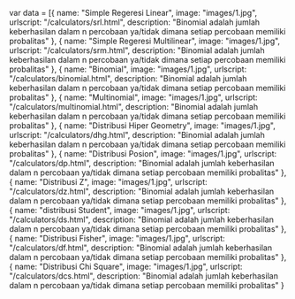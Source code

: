 var data = [{
        name: "Simple Regeresi Linear",
        image: "images/1.jpg",
        urlscript: "/calculators/srl.html",
        description: "Binomial adalah jumlah keberhasilan dalam n percobaan ya/tidak dimana setiap percobaan memiliki probalitas"
    },
    {
        name: "Simple Regeresi Multilinear",
        image: "images/1.jpg",
        urlscript: "/calculators/srm.html",
        description: "Binomial adalah jumlah keberhasilan dalam n percobaan ya/tidak dimana setiap percobaan memiliki probalitas"
    },
    {
        name: "Binomial",
        image: "images/1.jpg",
        urlscript: "/calculators/binomial.html",
        description: "Binomial adalah jumlah keberhasilan dalam n percobaan ya/tidak dimana setiap percobaan memiliki probalitas"
    },
    {
        name: "Multinomial",
        image: "images/1.jpg",
        urlscript: "/calculators/multinomial.html",
        description: "Binomial adalah jumlah keberhasilan dalam n percobaan ya/tidak dimana setiap percobaan memiliki probalitas"
    },
    {
        name: "Distribusi Hiper Geometry",
        image: "images/1.jpg",
        urlscript: "/calculators/dhg.html",
        description: "Binomial adalah jumlah keberhasilan dalam n percobaan ya/tidak dimana setiap percobaan memiliki probalitas"
    },
    {
        name: "Distribusi Posion",
        image: "images/1.jpg",
        urlscript: "/calculators/dp.html",
        description: "Binomial adalah jumlah keberhasilan dalam n percobaan ya/tidak dimana setiap percobaan memiliki probalitas"
    },
    {
        name: "Distribusi Z",
        image: "images/1.jpg",
        urlscript: "/calculators/dz.html",
        description: "Binomial adalah jumlah keberhasilan dalam n percobaan ya/tidak dimana setiap percobaan memiliki probalitas"
    },
    {
        name: "distribusi Student",
        image: "images/1.jpg",
        urlscript: "/calculators/ds.html",
        description: "Binomial adalah jumlah keberhasilan dalam n percobaan ya/tidak dimana setiap percobaan memiliki probalitas"
    },
    {
        name: "Distribusi Fisher",
        image: "images/1.jpg",
        urlscript: "/calculators/df.html",
        description: "Binomial adalah jumlah keberhasilan dalam n percobaan ya/tidak dimana setiap percobaan memiliki probalitas"
    },
    {
        name: "Distribusi Chi Square",
        image: "images/1.jpg",
        urlscript: "/calculators/dcs.html",
        description: "Binomial adalah jumlah keberhasilan dalam n percobaan ya/tidak dimana setiap percobaan memiliki probalitas"
    }